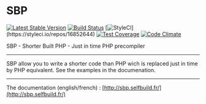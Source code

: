 SBP
===

[![Latest Stable Version](https://poser.pugx.org/kylekatarnls/sbp/v/stable.png)](https://packagist.org/packages/kylekatarnls/sbp)
[![Build Status](https://travis-ci.org/kylekatarnls/sbp.svg?branch=master)](https://travis-ci.org/kylekatarnls/sbp)
[![StyleCI](https://styleci.io/repos/16852644/shield?)](https://styleci.io/repos/16852644)
[![Test Coverage](https://codeclimate.com/github/kylekatarnls/sbp/badges/coverage.svg)](https://codeclimate.com/github/kylekatarnls/sbp/coverage)
[![Code Climate](https://codeclimate.com/github/kylekatarnls/sbp/badges/gpa.svg)](https://codeclimate.com/github/kylekatarnls/sbp)


SBP - Shorter Built PHP - Just in time PHP precompiler

-------------------------------

SBP allow you to write a shorter code than PHP wich is replaced just in time by PHP equivalent. See the examples in the documenation.

-------------------------------

The documentation (english/french) :
[http://sbp.selfbuild.fr/](http://sbp.selfbuild.fr/)

